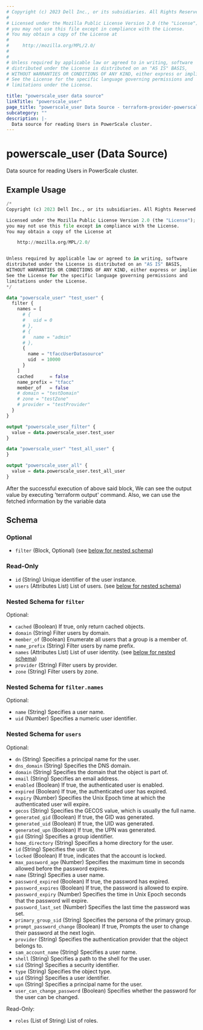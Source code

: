 ```yaml
---
# Copyright (c) 2023 Dell Inc., or its subsidiaries. All Rights Reserved.
#
# Licensed under the Mozilla Public License Version 2.0 (the "License");
# you may not use this file except in compliance with the License.
# You may obtain a copy of the License at
#
#     http://mozilla.org/MPL/2.0/
#
#
# Unless required by applicable law or agreed to in writing, software
# distributed under the License is distributed on an "AS IS" BASIS,
# WITHOUT WARRANTIES OR CONDITIONS OF ANY KIND, either express or implied.
# See the License for the specific language governing permissions and
# limitations under the License.

title: "powerscale_user data source"
linkTitle: "powerscale_user"
page_title: "powerscale_user Data Source - terraform-provider-powerscale"
subcategory: ""
description: |-
  Data source for reading Users in PowerScale cluster.
---
```


# powerscale_user (Data Source)

Data source for reading Users in PowerScale cluster.

## Example Usage

```terraform
/*
Copyright (c) 2023 Dell Inc., or its subsidiaries. All Rights Reserved.

Licensed under the Mozilla Public License Version 2.0 (the "License");
you may not use this file except in compliance with the License.
You may obtain a copy of the License at

    http://mozilla.org/MPL/2.0/


Unless required by applicable law or agreed to in writing, software
distributed under the License is distributed on an "AS IS" BASIS,
WITHOUT WARRANTIES OR CONDITIONS OF ANY KIND, either express or implied.
See the License for the specific language governing permissions and
limitations under the License.
*/

data "powerscale_user" "test_user" {
  filter {
    names = [
      # {
      #   uid = 0
      # },
      # {
      #   name = "admin"
      # },
      {
        name = "tfaccUserDatasource"
        uid  = 10000
      }
    ]
    cached      = false
    name_prefix = "tfacc"
    member_of   = false
    # domain = "testDomain"
    # zone = "testZone"
    # provider = "testProvider"
  }
}

output "powerscale_user_filter" {
  value = data.powerscale_user.test_user
}

data "powerscale_user" "test_all_user" {
}

output "powerscale_user_all" {
  value = data.powerscale_user.test_all_user
}
```

After the successful execution of above said block, We can see the output value by executing 'terraform output' command.
Also, we can use the fetched information by the variable data

<!-- schema generated by tfplugindocs -->
## Schema

### Optional

- `filter` (Block, Optional) (see [below for nested schema](#nestedblock--filter))

### Read-Only

- `id` (String) Unique identifier of the user instance.
- `users` (Attributes List) List of users. (see [below for nested schema](#nestedatt--users))

<a id="nestedblock--filter"></a>
### Nested Schema for `filter`

Optional:

- `cached` (Boolean) If true, only return cached objects.
- `domain` (String) Filter users by domain.
- `member_of` (Boolean) Enumerate all users that a group is a member of.
- `name_prefix` (String) Filter users by name prefix.
- `names` (Attributes List) List of user identity. (see [below for nested schema](#nestedatt--filter--names))
- `provider` (String) Filter users by provider.
- `zone` (String) Filter users by zone.

<a id="nestedatt--filter--names"></a>
### Nested Schema for `filter.names`

Optional:

- `name` (String) Specifies a user name.
- `uid` (Number) Specifies a numeric user identifier.



<a id="nestedatt--users"></a>
### Nested Schema for `users`

Optional:

- `dn` (String) Specifies a principal name for the user.
- `dns_domain` (String) Specifies the DNS domain.
- `domain` (String) Specifies the domain that the object is part of.
- `email` (String) Specifies an email address.
- `enabled` (Boolean) If true, the authenticated user is enabled.
- `expired` (Boolean) If true, the authenticated user has expired.
- `expiry` (Number) Specifies the Unix Epoch time at which the authenticated user will expire.
- `gecos` (String) Specifies the GECOS value, which is usually the full name.
- `generated_gid` (Boolean) If true, the GID was generated.
- `generated_uid` (Boolean) If true, the UID was generated.
- `generated_upn` (Boolean) If true, the UPN was generated.
- `gid` (String) Specifies a group identifier.
- `home_directory` (String) Specifies a home directory for the user.
- `id` (String) Specifies the user ID.
- `locked` (Boolean) If true, indicates that the account is locked.
- `max_password_age` (Number) Specifies the maximum time in seconds allowed before the password expires.
- `name` (String) Specifies a user name.
- `password_expired` (Boolean) If true, the password has expired.
- `password_expires` (Boolean) If true, the password is allowed to expire.
- `password_expiry` (Number) Specifies the time in Unix Epoch seconds that the password will expire.
- `password_last_set` (Number) Specifies the last time the password was set.
- `primary_group_sid` (String) Specifies the persona of the primary group.
- `prompt_password_change` (Boolean) If true, Prompts the user to change their password at the next login.
- `provider` (String) Specifies the authentication provider that the object belongs to.
- `sam_account_name` (String) Specifies a user name.
- `shell` (String) Specifies a path to the shell for the user.
- `sid` (String) Specifies a security identifier.
- `type` (String) Specifies the object type.
- `uid` (String) Specifies a user identifier.
- `upn` (String) Specifies a principal name for the user.
- `user_can_change_password` (Boolean) Specifies whether the password for the user can be changed.

Read-Only:

- `roles` (List of String) List of roles.